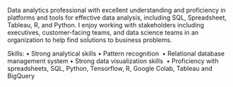   Data analytics professional with excellent understanding and proficiency in platforms and tools for effective data analysis, including SQL, Spreadsheet, Tableau, R, and Python. I enjoy working with stakeholders including executives, customer-facing teams, and data science teams in an organization to help find solutions to business problems.

Skills:
• Strong analytical skills
• Pattern recognition 
• Relational database management system
• Strong data visualization skills 
• Proficiency with spreadsheets, SQL, Python, Tensorflow, R, Google Colab, Tableau and BigQuery
       

